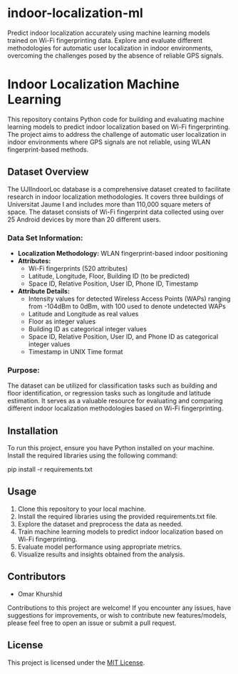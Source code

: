 # indoor-localization-ml
Predict indoor localization accurately using machine learning models trained on Wi-Fi fingerprinting data. Explore and evaluate different methodologies for automatic user localization in indoor environments, overcoming the challenges posed by the absence of reliable GPS signals.

# Indoor Localization Machine Learning

This repository contains Python code for building and evaluating machine learning models to predict indoor localization based on Wi-Fi fingerprinting. The project aims to address the challenge of automatic user localization in indoor environments where GPS signals are not reliable, using WLAN fingerprint-based methods.

## Dataset Overview

The UJIIndoorLoc database is a comprehensive dataset created to facilitate research in indoor localization methodologies. It covers three buildings of Universitat Jaume I and includes more than 110,000 square meters of space. The dataset consists of Wi-Fi fingerprint data collected using over 25 Android devices by more than 20 different users.

### Data Set Information:

- **Localization Methodology:** WLAN fingerprint-based indoor positioning
- **Attributes:** 
  - Wi-Fi fingerprints (520 attributes)
  - Latitude, Longitude, Floor, Building ID (to be predicted)
  - Space ID, Relative Position, User ID, Phone ID, Timestamp
- **Attribute Details:** 
  - Intensity values for detected Wireless Access Points (WAPs) ranging from -104dBm to 0dBm, with 100 used to denote undetected WAPs
  - Latitude and Longitude as real values
  - Floor as integer values
  - Building ID as categorical integer values
  - Space ID, Relative Position, User ID, and Phone ID as categorical integer values
  - Timestamp in UNIX Time format

### Purpose:

The dataset can be utilized for classification tasks such as building and floor identification, or regression tasks such as longitude and latitude estimation. It serves as a valuable resource for evaluating and comparing different indoor localization methodologies based on Wi-Fi fingerprinting.

## Installation

To run this project, ensure you have Python installed on your machine. Install the required libraries using the following command:

pip install -r requirements.txt


## Usage

1. Clone this repository to your local machine.
2. Install the required libraries using the provided requirements.txt file.
3. Explore the dataset and preprocess the data as needed.
4. Train machine learning models to predict indoor localization based on Wi-Fi fingerprinting.
5. Evaluate model performance using appropriate metrics.
6. Visualize results and insights obtained from the analysis.

## Contributors

- Omar Khurshid

Contributions to this project are welcome! If you encounter any issues, have suggestions for improvements, or wish to contribute new features/models, please feel free to open an issue or submit a pull request.

## License

This project is licensed under the [MIT License](LICENSE).
